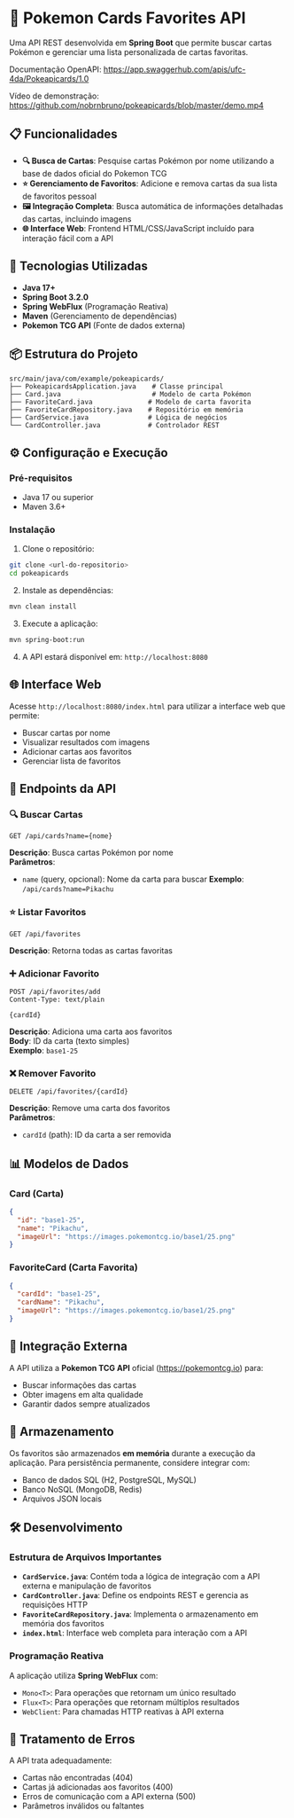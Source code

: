 # 🎴 Pokemon Cards Favorites API

Uma API REST desenvolvida em **Spring Boot** que permite buscar cartas Pokémon e gerenciar uma lista personalizada de cartas favoritas.

Documentação OpenAPI: https://app.swaggerhub.com/apis/ufc-4da/Pokeapicards/1.0

Vídeo de demonstração: https://github.com/nobrnbruno/pokeapicards/blob/master/demo.mp4

## 📋 Funcionalidades

- **🔍 Busca de Cartas**: Pesquise cartas Pokémon por nome utilizando a base de dados oficial do Pokemon TCG
- **⭐ Gerenciamento de Favoritos**: Adicione e remova cartas da sua lista de favoritos pessoal
- **🖼️ Integração Completa**: Busca automática de informações detalhadas das cartas, incluindo imagens
- **🌐 Interface Web**: Frontend HTML/CSS/JavaScript incluído para interação fácil com a API

## 🚀 Tecnologias Utilizadas

- **Java 17+**
- **Spring Boot 3.2.0**
- **Spring WebFlux** (Programação Reativa)
- **Maven** (Gerenciamento de dependências)
- **Pokemon TCG API** (Fonte de dados externa)

## 📦 Estrutura do Projeto

```
src/main/java/com/example/pokeapicards/
├── PokeapicardsApplication.java    # Classe principal
├── Card.java                       # Modelo de carta Pokémon
├── FavoriteCard.java              # Modelo de carta favorita
├── FavoriteCardRepository.java    # Repositório em memória
├── CardService.java               # Lógica de negócios
└── CardController.java            # Controlador REST
```

## ⚙️ Configuração e Execução

### Pré-requisitos
- Java 17 ou superior
- Maven 3.6+

### Instalação
1. Clone o repositório:
```bash
git clone <url-do-repositorio>
cd pokeapicards
```

2. Instale as dependências:
```bash
mvn clean install
```

3. Execute a aplicação:
```bash
mvn spring-boot:run
```

4. A API estará disponível em: `http://localhost:8080`

## 🌐 Interface Web

Acesse `http://localhost:8080/index.html` para utilizar a interface web que permite:
- Buscar cartas por nome
- Visualizar resultados com imagens
- Adicionar cartas aos favoritos
- Gerenciar lista de favoritos

## 📖 Endpoints da API

### 🔍 Buscar Cartas
```http
GET /api/cards?name={nome}
```
**Descrição**: Busca cartas Pokémon por nome  
**Parâmetros**:
- `name` (query, opcional): Nome da carta para buscar
  **Exemplo**: `/api/cards?name=Pikachu`

### ⭐ Listar Favoritos
```http
GET /api/favorites
```
**Descrição**: Retorna todas as cartas favoritas

### ➕ Adicionar Favorito
```http
POST /api/favorites/add
Content-Type: text/plain

{cardId}
```
**Descrição**: Adiciona uma carta aos favoritos  
**Body**: ID da carta (texto simples)  
**Exemplo**: `base1-25`

### ❌ Remover Favorito
```http
DELETE /api/favorites/{cardId}
```
**Descrição**: Remove uma carta dos favoritos  
**Parâmetros**:
- `cardId` (path): ID da carta a ser removida

## 📊 Modelos de Dados

### Card (Carta)
```json
{
  "id": "base1-25",
  "name": "Pikachu",
  "imageUrl": "https://images.pokemontcg.io/base1/25.png"
}
```

### FavoriteCard (Carta Favorita)
```json
{
  "cardId": "base1-25",
  "cardName": "Pikachu",
  "imageUrl": "https://images.pokemontcg.io/base1/25.png"
}
```

## 🔗 Integração Externa

A API utiliza a **Pokemon TCG API** oficial (https://pokemontcg.io) para:
- Buscar informações das cartas
- Obter imagens em alta qualidade
- Garantir dados sempre atualizados

## 💾 Armazenamento

Os favoritos são armazenados **em memória** durante a execução da aplicação. Para persistência permanente, considere integrar com:
- Banco de dados SQL (H2, PostgreSQL, MySQL)
- Banco NoSQL (MongoDB, Redis)
- Arquivos JSON locais

## 🛠️ Desenvolvimento

### Estrutura de Arquivos Importantes

- **`CardService.java`**: Contém toda a lógica de integração com a API externa e manipulação de favoritos
- **`CardController.java`**: Define os endpoints REST e gerencia as requisições HTTP
- **`FavoriteCardRepository.java`**: Implementa o armazenamento em memória dos favoritos
- **`index.html`**: Interface web completa para interação com a API

### Programação Reativa

A aplicação utiliza **Spring WebFlux** com:
- `Mono<T>`: Para operações que retornam um único resultado
- `Flux<T>`: Para operações que retornam múltiplos resultados
- `WebClient`: Para chamadas HTTP reativas à API externa

## 🐛 Tratamento de Erros

A API trata adequadamente:
- Cartas não encontradas (404)
- Cartas já adicionadas aos favoritos (400)
- Erros de comunicação com a API externa (500)
- Parâmetros inválidos ou faltantes
